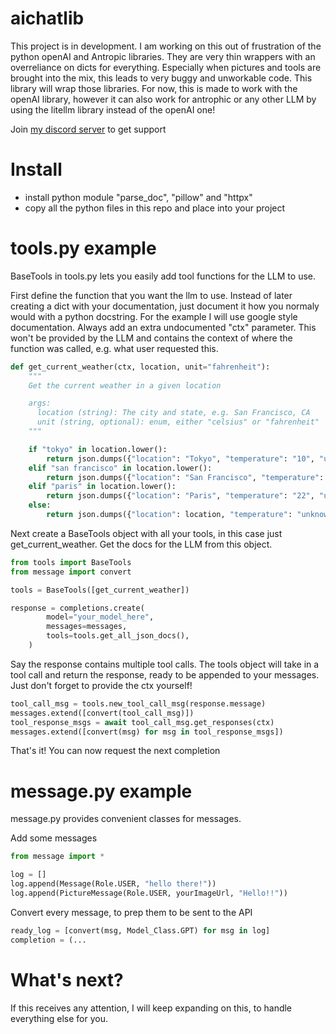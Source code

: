 # aichatlib
This project is in development. I am working on this out of frustration of the python openAI and Antropic libraries. They are very thin wrappers with an overreliance on dicts for everything. Especially when pictures and tools are brought into the mix, this leads to very buggy and unworkable code. This library will wrap those libraries. For now, this is made to work with the openAI library, however it can also work for antrophic or any other LLM by using the litellm library instead of the openAI one!

Join [my discord server](https://discord.gg/kw6PCBaW5y) to get support


# Install
- install python module "parse_doc", "pillow" and "httpx"
- copy all the python files in this repo and place into your project

# tools.py example
BaseTools in tools.py lets you easily add tool functions for the LLM to use.

First define the function that you want the llm to use. Instead of later creating a dict with your documentation, just document it how you normaly would with a python docstring. For the example I will use google style documentation. Always add an extra undocumented "ctx" parameter. This won't be provided by the LLM and contains the context of where the function was called, e.g. what user requested this.
```python
def get_current_weather(ctx, location, unit="fahrenheit"):
    """
    Get the current weather in a given location

    args:
      location (string): The city and state, e.g. San Francisco, CA
      unit (string, optional): enum, either "celsius" or "fahrenheit"
    """

    if "tokyo" in location.lower():
        return json.dumps({"location": "Tokyo", "temperature": "10", "unit": unit})
    elif "san francisco" in location.lower():
        return json.dumps({"location": "San Francisco", "temperature": "72", "unit": unit})
    elif "paris" in location.lower():
        return json.dumps({"location": "Paris", "temperature": "22", "unit": unit})
    else:
        return json.dumps({"location": location, "temperature": "unknown"})
```

Next create a BaseTools object with all your tools, in this case just get_current_weather. Get the docs for the LLM from this object.
```python
from tools import BaseTools
from message import convert

tools = BaseTools([get_current_weather])

response = completions.create(
        model="your_model_here",
        messages=messages,
        tools=tools.get_all_json_docs(),
    )
```
Say the response contains multiple tool calls. The tools object will take in a tool call and return the response, ready to be appended to your messages. Just don't forget to provide the ctx yourself!
```python
tool_call_msg = tools.new_tool_call_msg(response.message)
messages.extend([convert(tool_call_msg)])
tool_response_msgs = await tool_call_msg.get_responses(ctx)
messages.extend([convert(msg) for msg in tool_response_msgs])
```
That's it! You can now request the next completion

# message.py example
message.py provides convenient classes for messages.

Add some messages
```python
from message import *

log = []
log.append(Message(Role.USER, "hello there!"))
log.append(PictureMessage(Role.USER, yourImageUrl, "Hello!!"))
```

Convert every message, to prep them to be sent to the API
```python
ready_log = [convert(msg, Model_Class.GPT) for msg in log]
completion = (...
```

# What's next?
If this receives any attention, I will keep expanding on this, to handle everything else for you.




